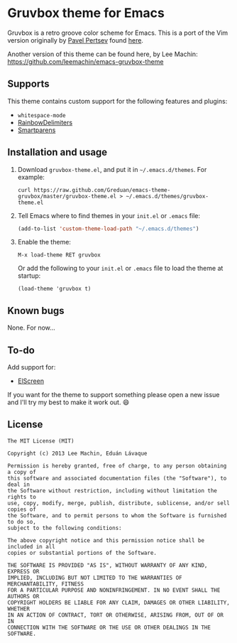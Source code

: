 # Gruvbox theme for Emacs

Gruvbox is a retro groove color scheme for Emacs. This is a port of the Vim version originally by [Pavel Pertsev](https://github.com/morhetz) found [here](https://github.com/morhetz/gruvbox).

Another version of this theme can be found here, by Lee Machin: https://github.com/leemachin/emacs-gruvbox-theme


## Supports

This theme contains custom support for the following features and plugins:

- `whitespace-mode`
- [RainbowDelimiters](http://www.emacswiki.org/emacs/RainbowDelimiters)
- [Smartparens](https://github.com/Fuco1/smartparens)

## Installation and usage

1. Download `gruvbox-theme.el`, and put it in `~/.emacs.d/themes`. For example:
   ```shell
   curl https://raw.github.com/Greduan/emacs-theme-gruvbox/master/gruvbox-theme.el > ~/.emacs.d/themes/gruvbox-theme.el
   ```

1. Tell Emacs where to find themes in your `init.el` or `.emacs` file:
   ```lisp
   (add-to-list 'custom-theme-load-path "~/.emacs.d/themes")
   ```

1. Enable the theme:
   ```
   M-x load-theme RET gruvbox
   ```
   Or add the following to your `init.el` or `.emacs` file to load the theme at startup:
   ```
   (load-theme 'gruvbox t)
   ```

## Known bugs

None. For now...


## To-do

Add support for:

- [ElScreen](https://github.com/knu/elscreen)

If you want for the theme to support something please open a new issue and I'll try my best to make it work out. :smile:


## License

```
The MIT License (MIT)

Copyright (c) 2013 Lee Machin, Eduán Lávaque

Permission is hereby granted, free of charge, to any person obtaining a copy of
this software and associated documentation files (the "Software"), to deal in
the Software without restriction, including without limitation the rights to
use, copy, modify, merge, publish, distribute, sublicense, and/or sell copies of
the Software, and to permit persons to whom the Software is furnished to do so,
subject to the following conditions:

The above copyright notice and this permission notice shall be included in all
copies or substantial portions of the Software.

THE SOFTWARE IS PROVIDED "AS IS", WITHOUT WARRANTY OF ANY KIND, EXPRESS OR
IMPLIED, INCLUDING BUT NOT LIMITED TO THE WARRANTIES OF MERCHANTABILITY, FITNESS
FOR A PARTICULAR PURPOSE AND NONINFRINGEMENT. IN NO EVENT SHALL THE AUTHORS OR
COPYRIGHT HOLDERS BE LIABLE FOR ANY CLAIM, DAMAGES OR OTHER LIABILITY, WHETHER
IN AN ACTION OF CONTRACT, TORT OR OTHERWISE, ARISING FROM, OUT OF OR IN
CONNECTION WITH THE SOFTWARE OR THE USE OR OTHER DEALINGS IN THE SOFTWARE.
```
